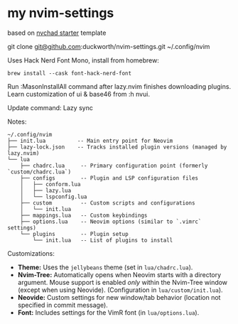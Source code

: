 # my nvim-settings

based on [nvchad starter](https://github.com/NvChad/starter) template

git clone git@github.com:duckworth/nvim-settings.git ~/.config/nvim

Uses Hack Nerd Font Mono, install from homebrew:

```
brew install --cask font-hack-nerd-font
```

Run :MasonInstallAll command after lazy.nvim finishes downloading plugins.
Learn customization of ui & base46 from :h nvui.

Update command:
   Lazy sync 

Notes:

    ~/.config/nvim
    ├── init.lua          -- Main entry point for Neovim
    ├── lazy-lock.json    -- Tracks installed plugin versions (managed by lazy.nvim)
    └── lua
        ├── chadrc.lua     -- Primary configuration point (formerly `custom/chadrc.lua`)
        ├── configs        -- Plugin and LSP configuration files
        │   ├── conform.lua
        │   ├── lazy.lua
        │   └── lspconfig.lua
        ├── custom         -- Custom scripts and configurations
        │   └── init.lua
        ├── mappings.lua   -- Custom keybindings
        ├── options.lua    -- Neovim options (similar to `.vimrc` settings)
        └── plugins        -- Plugin setup
            └── init.lua   -- List of plugins to install
  

Customizations:

*   **Theme:** Uses the `jellybeans` theme (set in `lua/chadrc.lua`).
*   **Nvim-Tree:** Automatically opens when Neovim starts with a directory argument. Mouse support is enabled *only* within the Nvim-Tree window (except when using Neovide). (Configuration in `lua/custom/init.lua`).
*   **Neovide:** Custom settings for new window/tab behavior (location not specified in commit message).
*   **Font:** Includes settings for the VimR font (in `lua/options.lua`).

